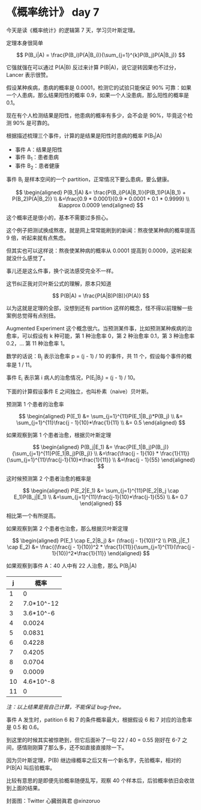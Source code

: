 # 《概率统计》 day 7

今天是读《概率统计》的逻辑第 7 天，学习贝叶斯定理。

定理本身很简单

$$
P(B_i|A) = \frac{P(B_i)P(A|B_i)}{\sum_{j=1}^{k}P(B_j)P(A|B_j)}
$$

它强就强在可以通过 P(A|B) 反过来计算 P(B|A)，说它逆转因果也不过分，Lancer 表示很赞。

假设某种疾病，患病的概率是 0.0001，检测它的试验只能保证 90% 可靠：如果一个人患病，那么结果阳性的概率 0.9，如果一个人没患病，那么阳性的概率是 0.1。

现在有个人检测结果是阳性，他患病的概率有多少，会不会是 90%，毕竟这个检测 90% 是可靠的。

根据描述梳理三个事件，计算的是结果是阳性时患病的概率 P(B<sub>1</sub>|A)

+ 事件 A：结果是阳性
+ 事件 B<sub>1</sub>：患者患病
+ 事件 B<sub>2</sub>：患者健康

事件 B<sub>i</sub> 是样本空间的一个 partition，正常情况下要么患病，要么健康。

$$
\begin{aligned}
P(B_1|A) &= \frac{P(B_i)P(A|B_1)}{P(B_1)P(A|B_1) + P(B_2)P(A|B_2)} \\
&=\frac{0.9 * 0.0001}{0.9 * 0.0001 + 0.1 * 0.9999} \\
&\approx 0.0009
\end{aligned}
$$

这个概率还是很小的，基本不需要过多担心。

这个例子把测试换成熬夜，就是网上常常能刷到的新闻：熬夜使某种病的概率提高 9 倍，听起来就有点焦虑。

但其实也可以这样说：熬夜使某种病的概率从 0.0001 提高到 0.0009，这听起来就没什么感觉了。

事儿还是这么件事，换个说法感受完全不一样。

这节纠正我对贝叶斯公式的理解，原本只知道

$$
P(B|A) = \frac{P(A|B)P(B)}{P(A)}
$$

以为这就是定理的全部，没想到还有 partition 这样的概念，怪不得以前理解一些案例总觉得有点别扭。

Augmented Experiment 这个概念很六。当预测某件事，比如预测某种疾病的治愈率，可以假设有 k 种可能，第 1 种治愈率 0，第 2 种治愈率 0.1，第 3 种治愈率 0.2，... 第 11 种治愈率 1。

数学的话说：B<sub>j</sub> 表示治愈率 p = (j - 1) / 10 的事件，共 11 个，假设每个事件的概率是 1 / 11。

事件 E<sub>i</sub> 表示第 i 病人的治愈情况，P(E<sub>i</sub>|B<sub>j</sub>) = (j - 1) / 10。

下面的计算假设事件 E 之间独立，也叫朴素（naive）贝叶斯。

预测第 1 个患者的治愈率

$$
\begin{aligned}
P(E_1) &= \sum_{j=1}^{11}P(E_1|B_j)*P(B_j) \\
&= \sum_{j=1}^{11}\frac{j - 1}{10}*\frac{1}{11} \\
&= 0.5
\end{aligned}
$$

如果观察到第 1 个患者治愈，根据贝叶斯定理

$$
\begin{aligned}
P(B_j|E_1) &= \frac{P(E_1|B_j)P(B_j)}{\sum_{j=1}^{11}P(E_1|B_j)P(B_j)} \\
&=\frac{\frac{j - 1}{10} * \frac{1}{11}}{\sum_{j=1}^{11}\frac{j-1}{10}*\frac{1}{11}} \\
&=\frac{j - 1}{55}
\end{aligned}
$$

这时候预测第 2 个患者治愈的概率是

$$
\begin{aligned}
P(E_2|E_1) &= \sum_{j=1}^{11}P(E_2|B_j \cap E_1)P(B_j|E_1) \\
&=\sum_{j=1}^{11}\frac{j-1}{10}*\frac{j-1}{55} \\
&= 0.7
\end{aligned}
$$

相比第一个有所提高。

如果观察到第 2 个患者也治愈，那么根据贝叶斯定理

$$
\begin{aligned}
P(E_1 \cap E_2|B_j) &= (\frac{j - 1}{10})^2 \\
P(B_j|E_1 \cap E_2) &= \frac{(\frac{j - 1}{10})^2 * \frac{1}{11}}{\sum_{j=1}^{11}(\frac{j - 1}{10})^2*\frac{1}{11}}
\end{aligned}
$$

如果观察到事件 A：40 人中有 22 人治愈，那么 P(B<sub>j</sub>|A)

|j|概率|
|--|--|
|1|0|
|2|7.0*10^-12|
|3|3.6*10^-6|
|4|0.0024|
|5|0.0831|
|6|0.4228|
|7|0.4205|
|8|0.0704|
|9|0.0009|
|10|4.6*10^-8|
|11|0|

*注：以上结果是我自己计算，不能保证 bug-free。*

事件 A 发生时，patition 6 和 7 的条件概率最大，根据假设 6 和 7 对应的治愈率是 0.5 和 0.6。

到这里的时候其实被惊艳到，但它后面补了一句 22 / 40 = 0.55 刚好在 6-7 之间，感情刚刚算了那么多，还不如直接直接除一下。

因为贝叶斯定理，P(B) 继边缘概率之后又有一个新名字，先验概率，相对的 P(B|A) 叫后验概率。

比较有意思的是即便先验概率随便乱写，观察 40 个样本后，后验概率依旧会收敛到上面的结果。

封面图：Twitter 心臓弱眞君 @xinzoruo